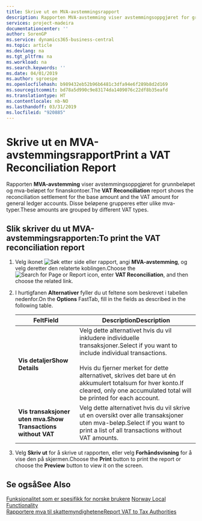 ```yaml
---
title: Skrive ut en MVA-avstemmingsrapport
description: Rapporten MVA-avstemming viser avstemmingsoppgjøret for grunnbeløpet og mva-beløpet for finanskontoer. Disse beløpene grupperes etter ulike mva-typer.
services: project-madeira
documentationcenter: ''
author: SorenGP
ms.service: dynamics365-business-central
ms.topic: article
ms.devlang: na
ms.tgt_pltfrm: na
ms.workload: na
ms.search.keywords: ''
ms.date: 04/01/2019
ms.author: sgroespe
ms.openlocfilehash: b989432eb52b96b6481c3dfa94e6f289b8d2d169
ms.sourcegitcommit: bd78a5d990c9e83174da1409076c22df8b35eafd
ms.translationtype: HT
ms.contentlocale: nb-NO
ms.lasthandoff: 03/31/2019
ms.locfileid: "920885"
---
```

# <a name="print-a-vat-reconciliation-report"></a><span data-ttu-id="09a28-104">Skrive ut en MVA-avstemmingsrapport</span><span class="sxs-lookup"><span data-stu-id="09a28-104">Print a VAT Reconciliation Report</span></span>
<span data-ttu-id="09a28-105">Rapporten **MVA-avstemming** viser avstemmingsoppgjøret for grunnbeløpet og mva-beløpet for finanskontoer.</span><span class="sxs-lookup"><span data-stu-id="09a28-105">The **VAT Reconciliation** report shows the reconciliation settlement for the base amount and the VAT amount for general ledger accounts.</span></span> <span data-ttu-id="09a28-106">Disse beløpene grupperes etter ulike mva-typer.</span><span class="sxs-lookup"><span data-stu-id="09a28-106">These amounts are grouped by different VAT types.</span></span>  

## <a name="to-print-the-vat-reconciliation-report"></a><span data-ttu-id="09a28-107">Slik skriver du ut MVA-avstemmingsrapporten:</span><span class="sxs-lookup"><span data-stu-id="09a28-107">To print the VAT reconciliation report</span></span>  

1.  <span data-ttu-id="09a28-108">Velg ikonet ![Søk etter side eller rapport](../../media/ui-search/search_small.png "Søk etter side eller rapport"), angi **MVA-avstemming**, og velg deretter den relaterte koblingen.</span><span class="sxs-lookup"><span data-stu-id="09a28-108">Choose the ![Search for Page or Report](../../media/ui-search/search_small.png "Search for Page or Report icon") icon, enter **VAT Reconciliation**, and then choose the related link.</span></span>  
2.  <span data-ttu-id="09a28-109">I hurtigfanen **Alternativer** fyller du ut feltene som beskrevet i tabellen nedenfor.</span><span class="sxs-lookup"><span data-stu-id="09a28-109">On the **Options** FastTab, fill in the fields as described in the following table.</span></span>  

    |<span data-ttu-id="09a28-110">Felt</span><span class="sxs-lookup"><span data-stu-id="09a28-110">Field</span></span>|<span data-ttu-id="09a28-111">Description</span><span class="sxs-lookup"><span data-stu-id="09a28-111">Description</span></span>|  
    |---------------------------------|---------------------------------------|  
    |<span data-ttu-id="09a28-112">**Vis detaljer**</span><span class="sxs-lookup"><span data-stu-id="09a28-112">**Show Details**</span></span>|<span data-ttu-id="09a28-113">Velg dette alternativet hvis du vil inkludere individuelle transaksjoner.</span><span class="sxs-lookup"><span data-stu-id="09a28-113">Select if you want to include individual transactions.</span></span><br /><br /> <span data-ttu-id="09a28-114">Hvis du fjerner merket for dette alternativet, skrives det bare ut én akkumulert totalsum for hver konto.</span><span class="sxs-lookup"><span data-stu-id="09a28-114">If cleared, only one accumulated total will be printed for each account.</span></span>|  
    |<span data-ttu-id="09a28-115">**Vis transaksjoner uten mva.**</span><span class="sxs-lookup"><span data-stu-id="09a28-115">**Show Transactions without VAT**</span></span>|<span data-ttu-id="09a28-116">Velg dette alternativet hvis du vil skrive ut en oversikt over alle transaksjoner uten mva-beløp.</span><span class="sxs-lookup"><span data-stu-id="09a28-116">Select if you want to print a list of all transactions without VAT amounts.</span></span>|  

3.  <span data-ttu-id="09a28-117">Velg **Skriv ut** for å skrive ut rapporten, eller velg **Forhåndsvisning** for å vise den på skjermen.</span><span class="sxs-lookup"><span data-stu-id="09a28-117">Choose the **Print** button to print the report or choose the **Preview** button to view it on the screen.</span></span>  

## <a name="see-also"></a><span data-ttu-id="09a28-118">Se også</span><span class="sxs-lookup"><span data-stu-id="09a28-118">See Also</span></span>  
 <span data-ttu-id="09a28-119">[Funksjonalitet som er spesifikk for norske brukere](norway-local-functionality.md) </span><span class="sxs-lookup"><span data-stu-id="09a28-119">[Norway Local Functionality](norway-local-functionality.md) </span></span>  
 [<span data-ttu-id="09a28-120">Rapportere mva til skattemyndighetene</span><span class="sxs-lookup"><span data-stu-id="09a28-120">Report VAT to Tax Authorities</span></span>](../../finance-how-report-vat.md)
